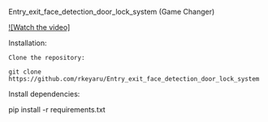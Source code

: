 Entry_exit_face_detection_door_lock_system (Game Changer)



[![Watch the video]](https://drive.google.com/file/d/1xGaw4LymNnR4zAAZ-4opQXe7uw6cTQXa/view?usp=drivesdk)


Installation:

    Clone the repository:

    git clone https://github.com/rkeyaru/Entry_exit_face_detection_door_lock_system

Install dependencies:

pip install -r requirements.txt
